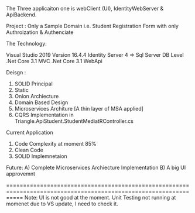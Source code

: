 The Three applicaiton one is webClient (UI), IdentityWebServer & ApiBackend.

Project : Only a Sample Domain i.e. Student Registration Form with only Authroization & Authenciate

The Technology:

Visual Studio 2019 Version 16.4.4
Identity Server 4 => Sql Server DB Level
.Net Core 3.1 MVC
.Net Core 3.1 WebApi

Deisgn :
1) SOLID Principal
2) Static
3) Onion Archiecture
4) Domain Based Design
5) Microservices Architure [A thin layer of MSA applied]
6) CQRS Implementation in Triangle.ApiStudent.StudentMediatRController.cs

Current Application
1) Code Complexity at moment 85%
2) Clean Code
3) SOLID Implemnetaion 




Future:
A) Complete  Microservices Archiecture Implementation
B) A big UI approvemnt  

=================================================================================================================
Note: 
UI is not good at the moment.
Unit Testing not running at momenet due to VS update, I need to check it.
